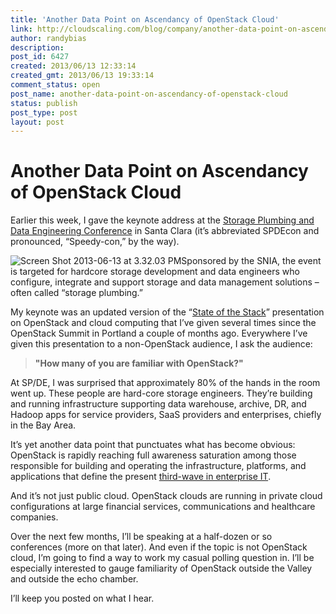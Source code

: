 ```yaml
---
title: 'Another Data Point on Ascendancy of OpenStack Cloud'
link: http://cloudscaling.com/blog/company/another-data-point-on-ascendancy-of-openstack-cloud/
author: randybias
description: 
post_id: 6427
created: 2013/06/13 12:33:14
created_gmt: 2013/06/13 19:33:14
comment_status: open
post_name: another-data-point-on-ascendancy-of-openstack-cloud
status: publish
post_type: post
layout: post
---
```


# Another Data Point on Ascendancy of OpenStack Cloud

Earlier this week, I gave the keynote address at the [Storage Plumbing and Data Engineering Conference](http://snia.org/spdecon) in Santa Clara (it’s abbreviated SPDEcon and pronounced, “Speedy-con,” by the way).

![Screen Shot 2013-06-13 at 3.32.03 PM](http://www.cloudscaling.com/wp-content/uploads/2013/06/Screen-Shot-2013-06-13-at-3.32.03-PM-300x51.png)Sponsored by the SNIA, the event is targeted for hardcore storage development and data engineers who configure, integrate and support storage and data management solutions – often called “storage plumbing.”

My keynote was an updated version of the “[State of the Stack](http://go.cloudscaling.com/state-of-the-stack-2013)” presentation on OpenStack and cloud computing that I’ve given several times since the OpenStack Summit in Portland a couple of months ago. Everywhere I’ve given this presentation to a non-OpenStack audience, I ask the audience:

> **"How many of you are familiar with OpenStack?"**

At SP/DE, I was surprised that approximately 80% of the hands in the room went up. These people are hard-core storage engineers. They’re building and running infrastructure supporting data warehouse, archive, DR, and Hadoop apps for service providers, SaaS providers and enterprises, chiefly in the Bay Area.

It’s yet another data point that punctuates what has become obvious: OpenStack is rapidly reaching full awareness saturation among those responsible for building and operating the infrastructure, platforms, and applications that define the present [third-wave in enterprise IT](http://www.cloudscaling.com/blog/cloud-computing/the-evolution-of-it-towards-cloud-computing-vmworld/).

And it’s not just public cloud. OpenStack clouds are running in private cloud configurations at large financial services, communications and healthcare companies.

Over the next few months, I’ll be speaking at a half-dozen or so conferences (more on that later). And even if the topic is not OpenStack cloud, I’m going to find a way to work my casual polling question in. I’ll be especially interested to gauge familiarity of OpenStack outside the Valley and outside the echo chamber.

I’ll keep you posted on what I hear.
